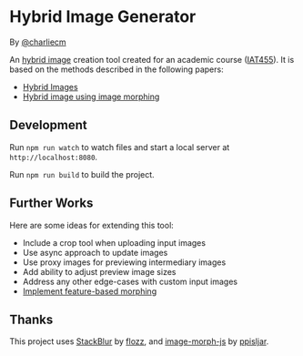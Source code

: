 # Hybrid Image Generator

By [@charliecm](https://twitter.com/charliecm)

An [hybrid image](https://en.wikipedia.org/wiki/Hybrid_image) creation tool created for an academic course ([IAT455](https://www.sfu.ca/students/calendar/2016/fall/courses/iat/455.html)). It is based on the methods described in the following papers:

- [Hybrid Images](http://cvcl.mit.edu/hybrid/OlivaTorralb_Hybrid_Siggraph06.pdf)
- [Hybrid image using image morphing](http://dl.acm.org/citation.cfm?id=2811547)

## Development

Run `npm run watch` to watch files and start a local server at `http://localhost:8080`.

Run `npm run build` to build the project.

## Further Works

Here are some ideas for extending this tool:

- Include a crop tool when uploading input images
- Use async approach to update images
- Use proxy images for previewing intermediary images
- Add ability to adjust preview image sizes
- Address any other edge-cases with custom input images
- [Implement feature-based morphing](https://www.cs.princeton.edu/courses/archive/fall00/cs426/papers/beier92.pdf)

## Thanks

This project uses [StackBlur](https://github.com/flozz/StackBlur) by [flozz](https://github.com/flozz), and [image-morph-js](https://github.com/ppisljar/image-morph-js) by [ppisljar](https://github.com/ppisljar).